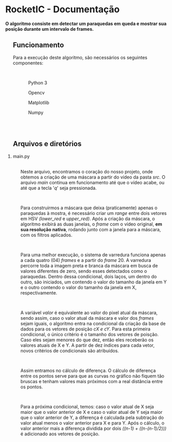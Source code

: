 <h1>RocketIC - Documentação</h1>

<strong> O algoritmo consiste em detectar um paraquedas em queda e mostrar sua posição durante um intervalo de frames. </strong>

<ol><h2>Funcionamento</h2>
  <p>Para a execução deste algoritmo, são necessários os seguintes componentes:</p>
    <ol>
    <br>
        <ul>Python 3</ul>
        <ul>Opencv</ul>
        <ul>Matplotlib</ul>
        <ul>Numpy</ul>
    </ol>
  </li>
 </ol>
 <br><br>
 <ol><h2>Arquivos e diretórios</h2>
    <li>main.py
        <ol>
        <br>
            <p>Neste arquivo, encontramos o coração do nosso projeto, onde obtemos a criação de uma máscara a partir do vídeo da pasta <i>src</i>. O arquivo <i>main</i> continua em funcionamento até que o vídeo acabe, ou até que a tecla '<i>q</i>' seja pressionada.</p>
            <br>
            <p>Para construirmos a máscara que deixa (praticamente) apenas o paraquedas à mostra, é necessário criar um <i>range</i> entre dois vetores em HSV <i>(lower_red</i> e <i>upper_red)</i>. Após a criação da máscara, o algoritmo exibirá as duas janelas, o <i>frame</i> com o vídeo original, <b>em sua resolução nativa</b>, rodando junto com a janela para a máscara, com os filtros aplicados.</p>
            <br>
            <p>Para uma melhor execução, o sistema de varredura funciona apenas a cada quatro (04) <i>frames</i> e a partir do <i>frame</i> 20. A varredura percorre toda a imagem preta e branca da máscara em busca de valores diferentes de zero, sendo esses detectados como o paraquedas. Dentro dessa condicional, dois laços, um dentro do outro, são iniciados, um contendo o valor do tamanho da janela em Y e o outro contendo o valor do tamanho da janela em X, respectivamente.</p>
            <br>
            <p>A variável <i>valor</i> é equivalente ao valor do pixel atual da máscara, sendo assim, caso o valor atual da máscara e valor dos <i>frames</i> sejam iguais, o algoritmo entra na condicional da criação da base de dados para os vetores de posição <i>cX e cY</i>. Para esta primeira condicional, o único critério é o tamanho dos vetores de poisção. Caso eles sejam menores do que dez, então eles receberão os valores atuais de X e Y. A partir de dez índices para cada vetor, novos critérios de condicionais são atribuídos.</p>
            <br>
            <p>Assim entramos no cálculo de diferença. O cálculo de diferença entre os pontos serve para que as curvas no gráfico não fiquem tão bruscas e tenham valores mais próximos com a real distância entre os pontos.</p>
            <br>
            <p>Para a próxima condicional, temos: caso o valor atual de X seja maior que o valor anterior de X e caso o valor atual de Y seja maior que o valor anterior de Y, a diferença é calculada pela subtração do valor atual menos o valor anterior para X e para Y. Após o cálculo, o valor anterior mais a diferença dividida por dois <i>((n-1) + ((n-(n-1)/2)))</i> é adicionado aos vetores de posição. 
    </li>
 </ol>
